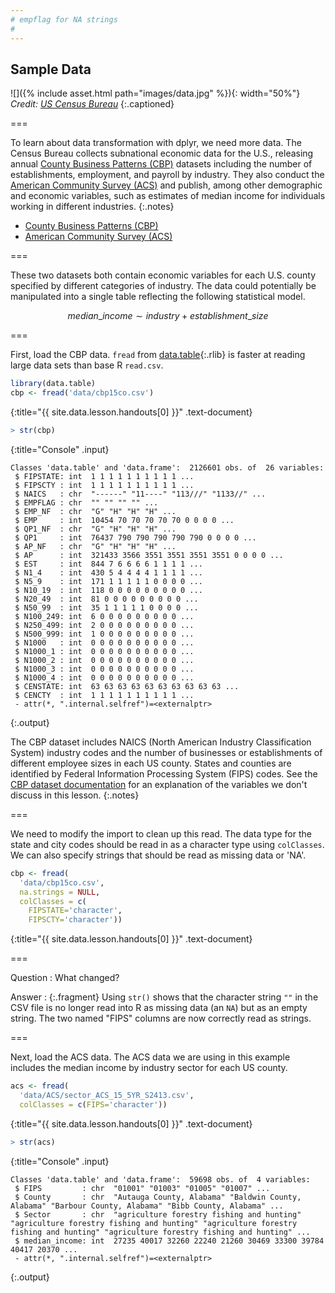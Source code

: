 ```yaml
---
# empflag for NA strings
#
---
```


## Sample Data

![]({% include asset.html path="images/data.jpg" %}){: width="50%"}  
*Credit: [US Census Bureau](https://www.census.gov/programs-surveys/cbp.html)*
{:.captioned}

===

To learn about data transformation with dplyr, we need more data. The Census
Bureau collects subnational economic data for the U.S., releasing annual [County
Business Patterns (CBP)] datasets including the number of establishments,
employment, and payroll by industry. They also conduct the [American Community
Survey (ACS)] and publish, among other demographic and economic variables, such as estimates of
median income for individuals working in different industries.
{:.notes}

- [County Business Patterns (CBP)]
- [American Community Survey (ACS)]

[County Business Patterns (CBP)]: https://www.census.gov/programs-surveys/cbp/data/datasets.html
[American Community Survey (ACS)]: https://www.census.gov/programs-surveys/acs/

===

These two datasets both contain economic variables for each U.S. county 
specified by different categories of industry. The data could potentially be
manipulated into a single table reflecting the following statistical model.

$$
median\_income \sim industry + establishment\_size
$$

===

First, load the CBP data. `fread` from [data.table](){:.rlib} is faster at reading large data sets than base R `read.csv`.



~~~r
library(data.table)
cbp <- fread('data/cbp15co.csv')
~~~
{:title="{{ site.data.lesson.handouts[0] }}" .text-document}



~~~r
> str(cbp)
~~~
{:title="Console" .input}


~~~
Classes 'data.table' and 'data.frame':	2126601 obs. of  26 variables:
 $ FIPSTATE: int  1 1 1 1 1 1 1 1 1 1 ...
 $ FIPSCTY : int  1 1 1 1 1 1 1 1 1 1 ...
 $ NAICS   : chr  "------" "11----" "113///" "1133//" ...
 $ EMPFLAG : chr  "" "" "" "" ...
 $ EMP_NF  : chr  "G" "H" "H" "H" ...
 $ EMP     : int  10454 70 70 70 70 70 0 0 0 0 ...
 $ QP1_NF  : chr  "G" "H" "H" "H" ...
 $ QP1     : int  76437 790 790 790 790 790 0 0 0 0 ...
 $ AP_NF   : chr  "G" "H" "H" "H" ...
 $ AP      : int  321433 3566 3551 3551 3551 3551 0 0 0 0 ...
 $ EST     : int  844 7 6 6 6 6 1 1 1 1 ...
 $ N1_4    : int  430 5 4 4 4 4 1 1 1 1 ...
 $ N5_9    : int  171 1 1 1 1 1 0 0 0 0 ...
 $ N10_19  : int  118 0 0 0 0 0 0 0 0 0 ...
 $ N20_49  : int  81 0 0 0 0 0 0 0 0 0 ...
 $ N50_99  : int  35 1 1 1 1 1 0 0 0 0 ...
 $ N100_249: int  6 0 0 0 0 0 0 0 0 0 ...
 $ N250_499: int  2 0 0 0 0 0 0 0 0 0 ...
 $ N500_999: int  1 0 0 0 0 0 0 0 0 0 ...
 $ N1000   : int  0 0 0 0 0 0 0 0 0 0 ...
 $ N1000_1 : int  0 0 0 0 0 0 0 0 0 0 ...
 $ N1000_2 : int  0 0 0 0 0 0 0 0 0 0 ...
 $ N1000_3 : int  0 0 0 0 0 0 0 0 0 0 ...
 $ N1000_4 : int  0 0 0 0 0 0 0 0 0 0 ...
 $ CENSTATE: int  63 63 63 63 63 63 63 63 63 63 ...
 $ CENCTY  : int  1 1 1 1 1 1 1 1 1 1 ...
 - attr(*, ".internal.selfref")=<externalptr> 
~~~
{:.output}


The CBP dataset includes NAICS (North American Industry Classification System) industry codes and the number of businesses or establishments of different employee sizes in each US county. States and counties are identified by Federal Information Processing System (FIPS) codes. See the [CBP dataset documentation] for an explanation of the variables we don't
discuss in this lesson.
{:.notes}

[CBP dataset documentation]: https://www2.census.gov/programs-surveys/rhfs/cbp/technical%20documentation/2015_record_layouts/county_layout_2015.txt

===

We need to modify the import to clean up this read. The data type for the state and city codes should be read in as a character type using `colClasses`. We can also specify strings that should be read as missing data or 'NA'. 



~~~r
cbp <- fread(
  'data/cbp15co.csv',
  na.strings = NULL,
  colClasses = c(
    FIPSTATE='character',
    FIPSCTY='character'))
~~~
{:title="{{ site.data.lesson.handouts[0] }}" .text-document}


===

Question
: What changed?

Answer
: {:.fragment} Using `str()` shows that the character string `""` in the CSV
file is no longer read into R as missing data (an `NA`) but as an empty string.
The two named "FIPS" columns are now correctly read as strings.

===

Next, load the ACS data. The ACS data we are using in this example includes the median income by industry sector for each US county.



~~~r
acs <- fread(
  'data/ACS/sector_ACS_15_5YR_S2413.csv',
  colClasses = c(FIPS='character'))
~~~
{:title="{{ site.data.lesson.handouts[0] }}" .text-document}



~~~r
> str(acs)
~~~
{:title="Console" .input}


~~~
Classes 'data.table' and 'data.frame':	59698 obs. of  4 variables:
 $ FIPS         : chr  "01001" "01003" "01005" "01007" ...
 $ County       : chr  "Autauga County, Alabama" "Baldwin County, Alabama" "Barbour County, Alabama" "Bibb County, Alabama" ...
 $ Sector       : chr  "agriculture forestry fishing and hunting" "agriculture forestry fishing and hunting" "agriculture forestry fishing and hunting" "agriculture forestry fishing and hunting" ...
 $ median_income: int  27235 40017 32260 22240 21260 30469 33300 39784 40417 20370 ...
 - attr(*, ".internal.selfref")=<externalptr> 
~~~
{:.output}



